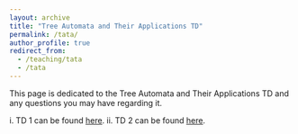 ```yaml
---
layout: archive
title: "Tree Automata and Their Applications TD"
permalink: /tata/
author_profile: true
redirect_from:
  - /teaching/tata
  - /tata
---
```


This page is dedicated to the Tree Automata and Their Applications TD and any questions you may have regarding it.

i. TD 1 can be found [here](TD_tata1/td1.pdf).
ii. TD 2 can be found [here](TD_tata2/td2.pdf).

